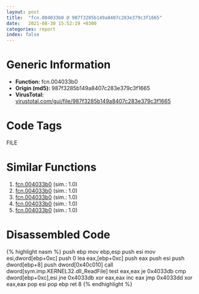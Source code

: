 ```yaml
---
layout: post
title:  "fcn.004033b0 @ 987f3285b149a8407c283e379c3f1665"
date:   2021-08-30 15:52:19 +0300
categories: report
index: false
---
```


# Generic Information
- **Function:** fcn.004033b0
- **Origin (md5):** 987f3285b149a8407c283e379c3f1665
- **VirusTotal:** [virustotal.com/gui/file/987f3285b149a8407c283e379c3f1665][virustotal_ref]

# Code Tags
<span class="tag" id="FILE">FILE</span>


# Similar Functions

1. [fcn.004033b0][similar_1_ref] (sim.: 1.0)
2. [fcn.004033b0][similar_2_ref] (sim.: 1.0)
3. [fcn.004033b0][similar_3_ref] (sim.: 1.0)
4. [fcn.004033b0][similar_4_ref] (sim.: 1.0)
5. [fcn.004033b0][similar_5_ref] (sim.: 1.0)


# Disassembled Code

{% highlight nasm %}
push ebp
mov ebp,esp
push esi
mov esi,dword[ebp+0xc]
push 0
lea eax,[ebp+0xc]
push eax
push esi
push dword[ebp+8]
push dword[0x40c010]
call dword[sym.imp.KERNEL32.dll_ReadFile]
test eax,eax
je 0x4033db
cmp dword[ebp+0xc],esi
jne 0x4033db
xor eax,eax
inc eax
jmp 0x4033dd
xor eax,eax
pop esi
pop ebp
ret 8
{% endhighlight %}


[similar_1_ref]: /report/fcn.004033b0@e88e20d68d7b3df5aa8f6d5028e52001
[similar_2_ref]: /report/fcn.004033b0@6c8b5339bada4cbd03f0f446da640707
[similar_3_ref]: /report/fcn.004033b0@0a0cabcf61ae0cbba2b913f9f2f07305
[similar_4_ref]: /report/fcn.004033b0@e7582fc3dadb394a1457ab7e7fbbe9a7
[similar_5_ref]: /report/fcn.004033b0@8f8b2c5d43e03af62d4bc097b3275f12
[virustotal_ref]: https://www.virustotal.com/gui/file/987f3285b149a8407c283e379c3f1665